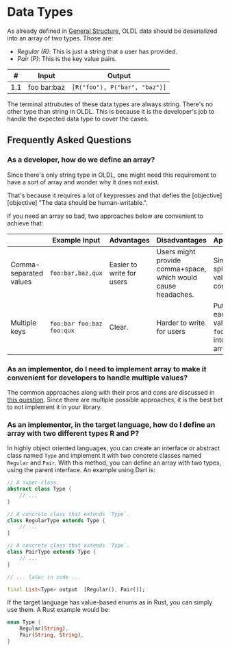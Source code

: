 <!--
 oldl (c) by Eray Erdin
 
 oldl is licensed under a
 Creative Commons Attribution-ShareAlike 4.0 International License.
 
 You should have received a copy of the license along with this
 work. If not, see <http://creativecommons.org/licenses/by-sa/4.0/>.
-->

# Data Types

As already defined in [General Structure](structure.md), OLDL data should be deserialized into an array of two types. Those are:

 - *Regular (R)*: This is just a string that a user has provided.
 - *Pair (P)*: This is the key value pairs.

| # | Input | Output |
|---|---|---|
| 1.1 | foo bar:baz | `[R("foo"), P("bar", "baz")]` |

The terminal attrubutes of these data types are always string. There's no other type than string in OLDL. This is because it is the developer's job to handle the expected data type to cover the cases.

## Frequently Asked Questions

### As a developer, how do we define an array?

Since there's only string type in OLDL, one might need this requirement to have a sort of array and wonder why it does not exist.

That's because it requires a lot of keypresses and that defies the [objective][objective] "The data should be human-writable.".

If you need an array so bad, two approaches below are convenient to achieve that:

| | Example Input | Advantages | Disadvantages | Approach |
|---|---|---|---|---|
| Comma-separated values | `foo:bar,baz,qux` | Easier to write for users | Users might provide comma+space, which would cause headaches. | Simply split the value by comma.
| Multiple keys | `foo:bar foo:baz foo:qux` | Clear. | Harder to write for users | Put the each value of `foo` key into an array. |

### As an implementor, do I need to implement array to make it convenient for developers to handle multiple values?

The common approaches along with their pros and cons are discussed in [this question](datatypes.md#how-do-we-define-an-array). Since there are multiple possible approaches, it is the best bet to not implement it in your library.

### As an implementor, in the target language, how do I define an array with two different types R and P?

In highly object oriented languages, you can create an interface or abstract class named `Type` and implement it with two concrete classes named `Regular` and `Pair`. With this method, you can define an array with two types, using the parent interface. An example using Dart is:

```dart
// A super-class.
abstract class Type {
    // ...
}

// A concrete class that extends `Type`.
class RegularType extends Type {
    // ...
}

// A concrete class that extends `Type`.
class PairType extends Type {
    // ...
}

// ... later in code ...

final List<Type> output  [Regular(), Pair()];
```

If the target language has value-based enums as in Rust, you can simply use them. A Rust example would be:

```rust
enum Type {
    Regular(String),
    Pair(String, String),
}
```

[faq]: datatypes.md#frequently-asked-questions
[objectives]: index.md#objectives
